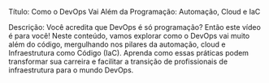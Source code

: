 Título: Como o DevOps Vai Além da Programação: Automação, Cloud e IaC

Descrição:
Você acredita que DevOps é só programação? Então este vídeo é para você! Neste conteúdo, vamos explorar como o DevOps vai muito além do código, mergulhando nos pilares da automação, cloud e Infraestrutura como Código (IaC). Aprenda como essas práticas podem transformar sua carreira e facilitar a transição de profissionais de infraestrutura para o mundo DevOps.
